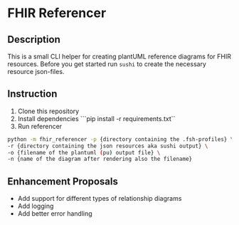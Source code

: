 # FHIR Referencer

## Description

This is a small CLI helper for creating plantUML reference diagrams for FHIR resources.
Before you get started run ```sushi``` to create the necessary resource json-files.

## Instruction

1. Clone this repository
2. Install dependencies ```pip install -r requirements.txt``
3. Run referencer

```bash
python -m fhir_referencer -p {directory containing the .fsh-profiles} \
-r {directory containing the json resources aka sushi output} \
-o {filename of the plantuml (pu) output file} \
-n {name of the diagram after rendering also the filename}
```

## Enhancement Proposals

- Add support for different types of relationship diagrams
- Add logging
- Add better error handling